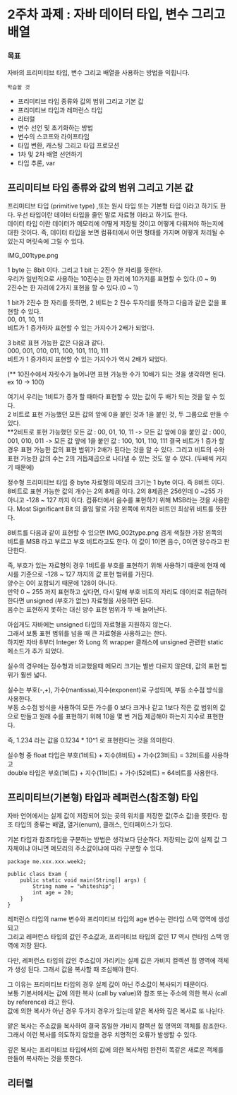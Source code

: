 # 2주차 과제 : 자바 데이터 타입, 변수 그리고 배열

### 목표   
자바의 프리미티브 타입, 변수 그리고 배열을 사용하는 방법을 익힙니다.

`학습할 것`   

 * 프리미티브 타입 종류와 값의 범위 그리고 기본 값
 * 프리미티브 타입과 레퍼런스 타입
 * 리터럴
 * 변수 선언 및 초기화하는 방법
 * 변수의 스코프와 라이프타임
 * 타입 변환, 캐스팅 그리고 타입 프로모션
 * 1차 및 2차 배열 선언하기 
 * 타입 추론, var 


## 프리미티브 타입 종류와 값의 범위 그리고 기본 값    

 프리미티브 타입 (primitive type) ,또는 원시 타입 또는 기본형 타입 이라고 하기도 한다.
우선 타입이란 데이터 타입을 줄인 말로 자료형 이라고 하기도 한다.   
 데이터 타입 이란 데이터가 메모리에 어떻게 저장될 것이고 어떻게 다뤄져야 하는지에 대한 것이다.
즉, 데이터 타입을 보면 컴퓨터에서 어떤 형태를 가지며 어떻게 처리될 수 있는지 머릿속에 그릴 수 있다.

IMG_001type.png

1 byte 는 8bit 이다. 그리고 1 bit 는 2진수 한 자리를 뜻한다.   
우리가 일반적으로 사용하는 10진수는 한 자리에 10가지를 표현할 수 있다.(0 ~ 9)   
2진수는 한 자리에 2가지 표현을 할 수 있다.(0 ~ 1)   

1 bit가 2진수 한 자리를 뜻하면, 2 비트는 2 진수 두자리를 뜻하고 다음과 같은 값을 표현할 수 있다.   
00, 01, 10, 11   
비트가 1 증가하자 표현할 수 있는 가지수가 2배가 되었다.   

3 bit로 표현 가능한 값은 다음과 같다.   
000, 001, 010, 011, 100, 101, 110, 111   
비트가 1 증가하지 표현할 수 있는 가지수가 역시 2배가 되었다.   

(** 10진수에서 자릿수가 늘어나면 표현 가능한 수가 10배가 되는 것을 생각하면 된다. ex 10 -> 100)   

여기서 우리는 1비트가 증가 할 때마다 표현할 수 있는 값이 두 배가 되는 것을 알 수 있다.   
2 비트로 표현 가능했던 모든 값의 앞에 0을 붙인 것과 1을 붙인 것, 두 그룹으로 만들 수 있다.   
**2비트로 표현 가능했던 모든 값 : 00, 01, 10, 11
 -> 모든 값 앞에 0을 붙인 값 : 000, 001, 010, 011
 -> 모든 값 앞에 1을 붙인 값 : 100, 101, 110, 111
결국 비트가 1 증가 할 경우 표현 가능한 값의 표현 범위가 2배가 된다는 것을 알 수 있다.
그리고 비트의 수와 표현 가능한 값의 수는 2의 거듭제곱으로 나타낼 수 있는 것도 알 수 있다. (두배씩 커지기 때문에)

정수형 프리미티브 타입 중 byte 자료형의 메모리 크기는 1 byte 이다.
즉 8비트 이다. 8비트로 표현 가능한 값의 개수는 2의 8제곱 이다.
2의 8제곱은 256인데 0 ~255 가 아니고 -128 ~ 127 까지 이다.
컴퓨터에서 음수를 표현하기 위해 MSB라는 것을 사용한다. 
Most Significant Bit 의 줄임 말로 가장 왼쪽에 위치한 비트인 최상위 비트를 뜻한다. 

8비트를 다음과 같이 표현할 수 있으면 
IMG_002type.png
검게 색칠한 가장 왼쪽의 비트를 MSB 라고 부르고 부호 비트라고도 한다.
이 값이 1이면 음수, 0이면 양수라고 판단한다.

즉, 부호가 있는 자료형의 경우 1비트를 부호를 표현하기 위해 사용하기 떄문에
현재 예시를 기준으로 -128 ~ 127 까지의 값 표현 범위를 가진다.   
양수는 0이 포함되기 때문에 128이 아니다.   
만약 0 ~ 255 까지 표현하고 싶다면, 다시 말해 부호 비트의 자리도 데이터로 취급하려 한다면 unsigned (부호가 없는) 자료형을 사용하면 된다.    
음수는 표현하지 못하는 대신 양수 표현 범위가 두 배 늘어난다.

아쉽게도 자바에는 unsigned 타입의 자료형을 지원하지 않는다.   
그래서 보통 표현 범위를 넘을 때 큰 자료형을 사용하고는 한다.   
하지만 자바 8부터 Integer 와 Long 의 wrapper 클래스에 unsigned 관련한 static 메소드가 추가 되었다.

실수의 경우에는 정수형과 비교했을때 메모리 크기는 별반 다르지 않은데, 값의 표현 범위가 훨씬 넓다.

실수는 부호(-,+), 가수(mantissa),지수(exponent)로 구성되며, 부동 소수점 방식을 사용한다.   
부동 소수점 방식을 사용하여 모든 가수를 0 보다 크거나 같고 1보다 작은 값 범위의 값으로 만들고 원래 수를 표현하기 위해 
10을 몇 번 거듭 제곱해야 하는지 지수로 표현한다.

즉, 1.234 라는 값을 0.1234 * 10^1 로 표현한다는 것을 의미한다.

실수형 중 float 타입은 부호(1비트) + 지수(8비트) + 가수(23비트) = 32비트를 사용하고   
double 타입은 부호(1비트) + 지수(11비트) + 가수(52비트) = 64비트를 사용한다.

## 프리미티브(기본형) 타입과 레퍼런스(참조형) 타입   

자바 언어에서는 실제 값이 저장되어 있는 곳의 위치를 저장한 값(주소 값)을 뜻한다.
참조 타입의 종류는 배열, 열거(enum), 클래스, 인터페이스가 있다.

기본 타입과 참조타입을 구분하는 방법은 생각보다 단순하다.
저장되는 값이 실제 값 그 자체이냐 아니면 메모리의 주소값이냐에 따라 구분할 수 있다.

```
package me.xxx.xxx.week2;

public class Exam {
    public static void main(String[] args) {
        String name = "whiteship";
        int age = 20;
    }
}
```

레퍼런스 타입의 name 변수와 프리미티브 타입의 age 변수는 런타임 스택 영역에 생성 되고   
그리고 레퍼런스 타입의 값인 주소값과, 프리미티브 타입의 값인 17 역시 런타임 스택 영역에 저장 된다.

다만, 레퍼런스 타입의 값인 주소값이 가리키는 실제 값은 가비지 컬렉션 힙 영역에 객체가 생성 된다.
그래서 값을 복사할 때 조심해야 한다.

그 이유는 프리미티브 타입의 경우 실제 값이 아닌 주소값이 복사되기 때문이다.   
보통 기본서에서는 값에 의한 복사 (call by value)와 참조 또는 주소에 의한 복사 (call by reference) 라고 한다.   
값에 의한 복사가 아닌 경우 두가지 경우가 있는데 얕은 복사와 깊은 복사로 또 나뉜다. 

얕은 복사는 주소값을 복사하여 결국 동일한 가비지 컬렉션 힙 영역의 객체를 참조한다.   
그래서 이런 복사를 의도하지 않았을 경우 치명적인 오류가 발생할 수 있다.

깊은 복사는 프리미티브 타입에서의 값에 의한 복사처럼 완전히 똑같은 새로운 객체를 만들어 복사하는 것을 뜻한다.

## 리터럴

